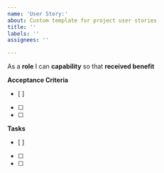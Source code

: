 ```yaml
---
name: 'User Story:'
about: Custom template for project user stories
title: ''
labels: ''
assignees: ''

---
```


As a **role** I can **capability** so that **received benefit**

**Acceptance Criteria**
- [ ] 
- [ ] 
- [ ] 

**Tasks**
- [ ] 
- [ ] 
- [ ] 
